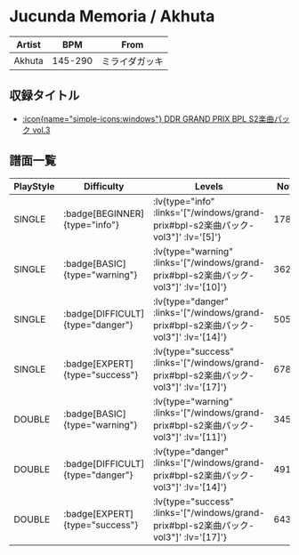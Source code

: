 # Jucunda Memoria / Akhuta

|Artist|BPM|From|
|------|---|----|
|Akhuta|145-290|ミライダガッキ|

## 収録タイトル

- [ :icon{name="simple-icons:windows"} DDR GRAND PRIX BPL S2楽曲パック vol.3](/windows/grand-prix#bpl-s2楽曲パック-vol3)

## 譜面一覧

|PlayStyle|Difficulty|Levels|Notes|Movie|
|---------|----------|------|-----|-----|
|SINGLE| :badge[BEGINNER]{type="info"} | :lv{type="info" :links='["/windows/grand-prix#bpl-s2楽曲パック-vol3"]' :lv='[5]'} |178/14||
|SINGLE| :badge[BASIC]{type="warning"} | :lv{type="warning" :links='["/windows/grand-prix#bpl-s2楽曲パック-vol3"]' :lv='[10]'} |362/5||
|SINGLE| :badge[DIFFICULT]{type="danger"} | :lv{type="danger" :links='["/windows/grand-prix#bpl-s2楽曲パック-vol3"]' :lv='[14]'} |505/19||
|SINGLE| :badge[EXPERT]{type="success"} | :lv{type="success" :links='["/windows/grand-prix#bpl-s2楽曲パック-vol3"]' :lv='[17]'} |678/9||
|DOUBLE| :badge[BASIC]{type="warning"} | :lv{type="warning" :links='["/windows/grand-prix#bpl-s2楽曲パック-vol3"]' :lv='[11]'} |345/4||
|DOUBLE| :badge[DIFFICULT]{type="danger"} | :lv{type="danger" :links='["/windows/grand-prix#bpl-s2楽曲パック-vol3"]' :lv='[14]'} |491/15||
|DOUBLE| :badge[EXPERT]{type="success"} | :lv{type="success" :links='["/windows/grand-prix#bpl-s2楽曲パック-vol3"]' :lv='[17]'} |643/20||
